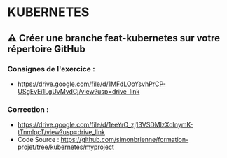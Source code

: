 # KUBERNETES

## ⚠️ Créer une branche feat-kubernetes sur votre répertoire GitHub

### Consignes de l'exercice : 

- https://drive.google.com/file/d/1MFdLOoYsvhPrCP-USgEvEi1LgUvMvdCj/view?usp=drive_link

### Correction : 

- https://drive.google.com/file/d/1eeYrO_zj13VSDMlzXdlnymK-tTnmlpcT/view?usp=drive_link
- Code Source : https://github.com/simonbrienne/formation-projet/tree/kubernetes/myproject